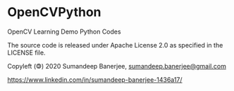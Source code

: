 # OpenCVPython
OpenCV Learning Demo Python Codes

The source code is released under Apache License 2.0 as specified in the LICENSE file.

Copyleft (&#127279;) 2020 Sumandeep Banerjee, sumandeep.banerjee@gmail.com

https://www.linkedin.com/in/sumandeep-banerjee-1436a17/

